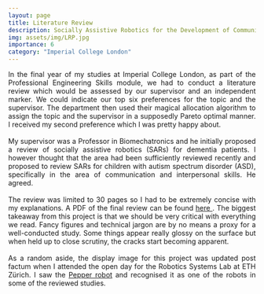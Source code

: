 ```yaml
---
layout: page
title: Literature Review
description: Socially Assistive Robotics for the Development of Communication and Interpersonal Skills in Children with Autism
img: assets/img/LRP.jpg
importance: 6
category: "Imperial College London"
---
```

<p style="text-align: justify">
In the final year of my studies at Imperial College London, as part of the Professional Engineering Skills module, we had to conduct a literature review which would be assessed by our supervisor and an independent marker. We could indicate our top six preferences for the topic and the supervisor. The department then used their magical allocation algorithm to assign the topic and the supervisor in a supposedly Pareto optimal manner. I received my second preference which I was pretty happy about.
<br><br>
My supervisor was a Professor in Biomechatronics and he initially proposed a review of socially assistive robotics (SARs) for dementia patients. I however thought that the area had been sufficiently reviewed recently and proposed to review SARs for children with autism spectrum disorder (ASD), specifically in the area of communication and interpersonal skills. He agreed.
<br><br>
The review was limited to 30 pages so I had to be extremely concise with my explanations. A PDF of the final review can be found <a href="{{ 'LRP.pdf' | prepend: 'assets/pdf/' | relative_url}}" target="_blank" rel="noopener noreferrer">here <i class="fas fa-file-pdf"></i></a>. The biggest takeaway from this project is that we should be very critical with everything we read. Fancy figures and technical jargon are by no means a proxy for a well-conducted study. Some things appear really glossy on the surface but when held up to close scrutiny, the cracks start becoming apparent.
<br><br>
As a random aside, the display image for this project was updated post factum when I attended the open day for the Robotics Systems Lab at ETH Zürich. I saw the <a href="https://www.aldebaran.com/en/pepper">Pepper robot</a> and recognised it as one of the robots in some of the reviewed studies.
</p>
